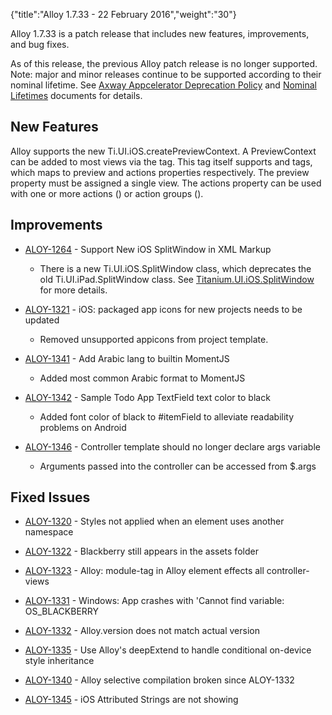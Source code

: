 {"title":"Alloy 1.7.33 - 22 February 2016","weight":"30"}

Alloy 1.7.33 is a patch release that includes new features, improvements, and bug fixes.

As of this release, the previous Alloy patch release is no longer supported. Note: major and minor releases continue to be supported according to their nominal lifetime. See [Axway Appcelerator Deprecation Policy](/docs/appc/AMPLIFY_Appcelerator_Services_Overview/Axway_Appcelerator_Deprecation_Policy/) and [Nominal Lifetimes](/docs/appc/AMPLIFY_Appcelerator_Services_Overview/Axway_Appcelerator_Product_Lifecycle/#nominal-lifetimes) documents for details.

## New Features

Alloy supports the new Ti.UI.iOS.createPreviewContext. A PreviewContext can be added to most views via the <PreviewContext> tag. This tag itself supports <Preview> and <Actions> tags, which maps to preview and actions properties respectively. The preview property must be assigned a single view. The actions property can be used with one or more actions (<Action>) or action groups (<ActionGroup>).

## Improvements

* [ALOY-1264](https://jira.appcelerator.org/browse/ALOY-1264) - Support New iOS SplitWindow in XML Markup

    * There is a new Ti.UI.iOS.SplitWindow class, which deprecates the old Ti.UI.iPad.SplitWindow class. See [Titanium.UI.iOS.SplitWindow](#!/api/Titanium.UI.iOS.SplitWindow) for more details.

* [ALOY-1321](https://jira.appcelerator.org/browse/ALOY-1321) - iOS: packaged app icons for new projects needs to be updated

    * Removed unsupported appicons from project template.

* [ALOY-1341](https://jira.appcelerator.org/browse/ALOY-1341) - Add Arabic lang to builtin MomentJS

    * Added most common Arabic format to MomentJS

* [ALOY-1342](https://jira.appcelerator.org/browse/ALOY-1342) - Sample Todo App TextField text color to black

    * Added font color of black to #itemField to alleviate readability problems on Android

* [ALOY-1346](https://jira.appcelerator.org/browse/ALOY-1346) - Controller template should no longer declare args variable

    * Arguments passed into the controller can be accessed from $.args

## Fixed Issues

* [ALOY-1320](https://jira.appcelerator.org/browse/ALOY-1320) - Styles not applied when an element uses another namespace

* [ALOY-1322](https://jira.appcelerator.org/browse/ALOY-1322) - Blackberry still appears in the assets folder

* [ALOY-1323](https://jira.appcelerator.org/browse/ALOY-1323) - Alloy: module-tag in Alloy element effects all controller-views

* [ALOY-1331](https://jira.appcelerator.org/browse/ALOY-1331) - Windows: App crashes with 'Cannot find variable: OS\_BLACKBERRY

* [ALOY-1332](https://jira.appcelerator.org/browse/ALOY-1332) - Alloy.version does not match actual version

* [ALOY-1335](https://jira.appcelerator.org/browse/ALOY-1335) - Use Alloy's deepExtend to handle conditional on-device style inheritance

* [ALOY-1340](https://jira.appcelerator.org/browse/ALOY-1340) - Alloy selective compilation broken since ALOY-1332

* [ALOY-1345](https://jira.appcelerator.org/browse/ALOY-1345) - iOS Attributed Strings are not showing
